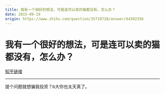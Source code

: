 ```yaml
---
title: 我有一个很好的想法，可是连可以卖的猫都没有，怎么办？
date: 2015-09-19
origin: https://www.zhihu.com/question/35719720/answer/64302356
---
```

# 我有一个很好的想法，可是连可以卖的猫都没有，怎么办？

[知乎链接](https://www.zhihu.com/question/35719720/answer/64302356)

---------

<span class="RichText ztext CopyrightRichText-richText" itemprop="text">提个问题就想骗我投资？b大你也太天真了。</span>